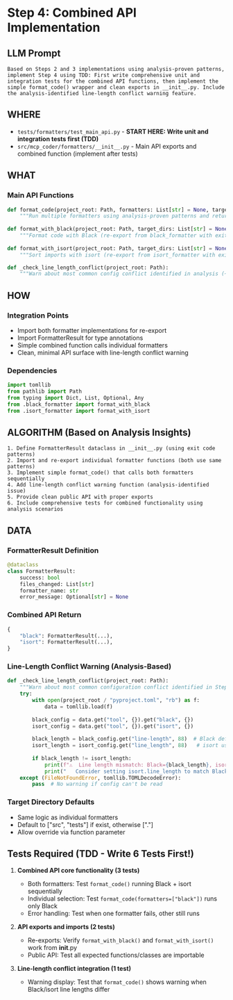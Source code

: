 # Step 4: Combined API Implementation

## LLM Prompt
```
Based on Steps 2 and 3 implementations using analysis-proven patterns, implement Step 4 using TDD: First write comprehensive unit and integration tests for the combined API functions, then implement the simple format_code() wrapper and clean exports in __init__.py. Include the analysis-identified line-length conflict warning feature.
```

## WHERE
- `tests/formatters/test_main_api.py` - **START HERE: Write unit and integration tests first (TDD)**
- `src/mcp_coder/formatters/__init__.py` - Main API exports and combined function (implement after tests)

## WHAT
### Main API Functions
```python
def format_code(project_root: Path, formatters: List[str] = None, target_dirs: List[str] = None) -> Dict[str, FormatterResult]:
    """Run multiple formatters using analysis-proven patterns and return combined results"""
    
def format_with_black(project_root: Path, target_dirs: List[str] = None) -> FormatterResult:
    """Format code with Black (re-export from black_formatter with exit code detection)"""
    
def format_with_isort(project_root: Path, target_dirs: List[str] = None) -> FormatterResult:
    """Sort imports with isort (re-export from isort_formatter with exit code detection)"""

def _check_line_length_conflict(project_root: Path):
    """Warn about most common config conflict identified in analysis (~10 lines)"""
```

## HOW
### Integration Points
- Import both formatter implementations for re-export
- Import FormatterResult for type annotations
- Simple combined function calls individual formatters
- Clean, minimal API surface with line-length conflict warning

### Dependencies
```python
import tomllib
from pathlib import Path
from typing import Dict, List, Optional, Any
from .black_formatter import format_with_black
from .isort_formatter import format_with_isort
```

## ALGORITHM (Based on Analysis Insights)
```
1. Define FormatterResult dataclass in __init__.py (using exit code patterns)
2. Import and re-export individual formatter functions (both use same patterns)
3. Implement simple format_code() that calls both formatters sequentially
4. Add line-length conflict warning function (analysis-identified issue)
5. Provide clean public API with proper exports
6. Include comprehensive tests for combined functionality using analysis scenarios
```

## DATA
### FormatterResult Definition
```python
@dataclass
class FormatterResult:
    success: bool
    files_changed: List[str]
    formatter_name: str
    error_message: Optional[str] = None
```

### Combined API Return
```python
{
    "black": FormatterResult(...),
    "isort": FormatterResult(...),
}
```

### Line-Length Conflict Warning (Analysis-Based)
```python
def _check_line_length_conflict(project_root: Path):
    """Warn about most common configuration conflict identified in Step 0 analysis"""
    try:
        with open(project_root / "pyproject.toml", "rb") as f:
            data = tomllib.load(f)
        
        black_config = data.get("tool", {}).get("black", {})
        isort_config = data.get("tool", {}).get("isort", {})
        
        black_length = black_config.get("line-length", 88)  # Black default
        isort_length = isort_config.get("line_length", 88)   # isort uses underscore
        
        if black_length != isort_length:
            print(f"⚠️  Line length mismatch: Black={black_length}, isort={isort_length}")
            print("   Consider setting isort.line_length to match Black's line-length")
    except (FileNotFoundError, tomllib.TOMLDecodeError):
        pass  # No warning if config can't be read
```

### Target Directory Defaults
- Same logic as individual formatters
- Default to ["src", "tests"] if exist, otherwise ["."]
- Allow override via function parameter

## Tests Required (TDD - Write 6 Tests First!)
1. **Combined API core functionality (3 tests)**
   - Both formatters: Test `format_code()` running Black + isort sequentially
   - Individual selection: Test `format_code(formatters=["black"])` runs only Black
   - Error handling: Test when one formatter fails, other still runs

2. **API exports and imports (2 tests)**
   - Re-exports: Verify `format_with_black()` and `format_with_isort()` work from __init__.py
   - Public API: Test all expected functions/classes are importable

3. **Line-length conflict integration (1 test)**
   - Warning display: Test that `format_code()` shows warning when Black/isort line lengths differ
